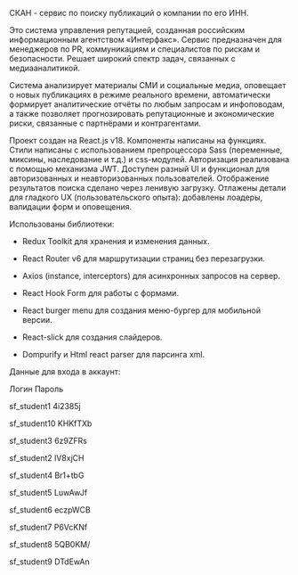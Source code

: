 СКАН - сервис по поиску публикаций о компании по его ИНН.

Это система управления репутацией, созданная российским информационным агентством «Интерфакс». Сервис предназначен для менеджеров по PR, коммуникациям и специалистов по рискам и безопасности. Решает широкий спектр задач, связанных с медиааналитикой.

Система анализирует материалы СМИ и социальные медиа, оповещает о новых публикациях в режиме реального времени, автоматически формирует аналитические отчёты по любым запросам и инфоповодам, а также позволяет прогнозировать репутационные и экономические риски, связанные с партнёрами и контрагентами.

Проект создан на React.js v18. Компоненты написаны на функциях. Стили написаны с использованием препроцессора Sass (переменные, миксины, наследование и т.д.) и css-модулей. Авторизация реализована с помощью механизма JWT. Доступен разный UI и функционал для авторизованных и неавторизованных пользователей. Отображение результатов поиска сделано через ленивую загрузку. Отлажены детали для гладкого UX (пользовательского опыта): добавлены лоадеры, валидации форм и оповещения.

Использованы библиотеки:

- Redux Toolkit для хранения и изменения данных.

- React Router v6 для маршрутизации страниц без перезагрузки.

- Axios (instance, interceptors) для асинхронных запросов на сервер.

- React Hook Form для работы с формами.

- React burger menu для создания меню-бургер для мобильной версии.

- React-slick для создания слайдеров.

- Dompurify и Html react parser для парсинга xml.


Данные для входа в аккаунт:

Логин      	Пароль

sf_student1	  4i2385j

sf_student10	KHKfTXb

sf_student3   6z9ZFRs

sf_student2	  lV8xjCH

sf_student4  	Br1+tbG

sf_student5	  LuwAwJf

sf_student6	  eczpWCB

sf_student7	  P6VcKNf

sf_student8	  5QB0KM/

sf_student9	  DTdEwAn

